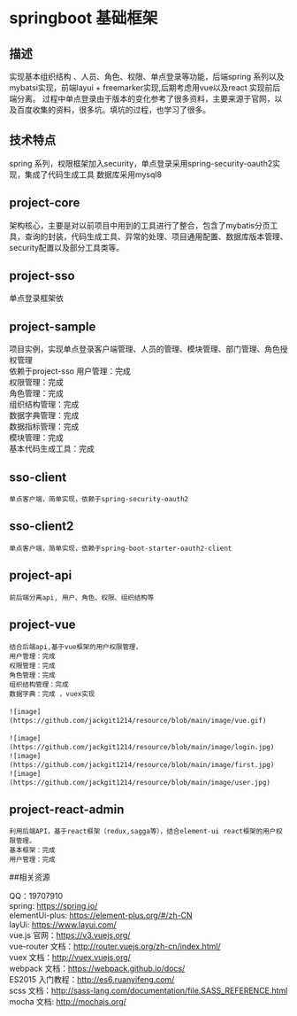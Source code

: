 # springboot 基础框架
## 描述    
   实现基本组织结构 、人员、角色、权限、单点登录等功能，后端spring 系列以及mybatsi实现，前端layui + freemarker实现,后期考虑用vue以及react 实现前后端分离。
   过程中单点登录由于版本的变化参考了很多资料，主要来源于官网，以及百度收集的资料，很多坑。填坑的过程，也学习了很多。
## 技术特点
   spring 系列，权限框架加入security，单点登录采用spring-security-oauth2实现，集成了代码生成工具
    数据库采用mysql8 
## project-core 
   架构核心，主要是对以前项目中用到的工具进行了整合，包含了mybatis分页工具，查询的封装，代码生成工具、异常的处理、项目通用配置、数据库版本管理、security配置以及部分工具类等。    
## project-sso
  单点登录框架依   
## project-sample
   项目实例，实现单点登录客户端管理、人员的管理、模块管理、部门管理、角色授权管理      
   依赖于project-sso
   用户管理：完成      
   权限管理：完成      
   角色管理：完成      
   组织结构管理：完成   
   数据字典管理：完成    
   数据指标管理：完成    
   模块管理：完成  
   基本代码生成工具：完成  

## sso-client
    单点客户端，简单实现，依赖于spring-security-oauth2   
## sso-client2
    单点客户端，简单实现，依赖于spring-boot-starter-oauth2-client
## project-api
    前后端分离api, 用户、角色、权限、组织结构等
## project-vue      
    结合后端api,基于vue框架的用户权限管理，
    用户管理：完成
    权限管理：完成
    角色管理：完成
    组织结构管理：完成
    数据字典：完成 ，vuex实现

    ![image](https://github.com/jackgit1214/resource/blob/main/image/vue.gif)
    
    ![image](https://github.com/jackgit1214/resource/blob/main/image/login.jpg)  
    ![image](https://github.com/jackgit1214/resource/blob/main/image/first.jpg)  
    ![image](https://github.com/jackgit1214/resource/blob/main/image/user.jpg)   

## project-react-admin
    利用后端API，基于react框架（redux,sagga等），结合element-ui react框架的用户权限管理。          
    基本框架：完成     
    用户管理：完成     
      
##相关资源

  QQ：19707910   
  spring: https://spring.io/    
  elementUi-plus: https://element-plus.org/#/zh-CN  
  layUi: https://www.layui.com/     
  vue.js 官网：https://v3.vuejs.org/   
  vue-router 文档：http://router.vuejs.org/zh-cn/index.html/   
  vuex 文档：http://vuex.vuejs.org/    
  webpack 文档：https://webpack.github.io/docs/    
  ES2015 入门教程：http://es6.ruanyifeng.com/    
  scss 文档：http://sass-lang.com/documentation/file.SASS_REFERENCE.html   
  mocha 文档: http://mochajs.org/ 

